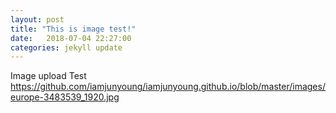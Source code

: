 ```yaml
---
layout: post
title: "This is image test!"
date:   2018-07-04 22:27:00
categories: jekyll update
---
```

Image upload Test
https://github.com/iamjunyoung/iamjunyoung.github.io/blob/master/images/europe-3483539_1920.jpg
